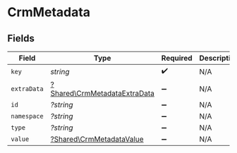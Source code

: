 # CrmMetadata


## Fields

| Field                                                                       | Type                                                                        | Required                                                                    | Description                                                                 |
| --------------------------------------------------------------------------- | --------------------------------------------------------------------------- | --------------------------------------------------------------------------- | --------------------------------------------------------------------------- |
| `key`                                                                       | *string*                                                                    | :heavy_check_mark:                                                          | N/A                                                                         |
| `extraData`                                                                 | [?Shared\CrmMetadataExtraData](../../Models/Shared/CrmMetadataExtraData.md) | :heavy_minus_sign:                                                          | N/A                                                                         |
| `id`                                                                        | *?string*                                                                   | :heavy_minus_sign:                                                          | N/A                                                                         |
| `namespace`                                                                 | *?string*                                                                   | :heavy_minus_sign:                                                          | N/A                                                                         |
| `type`                                                                      | *?string*                                                                   | :heavy_minus_sign:                                                          | N/A                                                                         |
| `value`                                                                     | [?Shared\CrmMetadataValue](../../Models/Shared/CrmMetadataValue.md)         | :heavy_minus_sign:                                                          | N/A                                                                         |